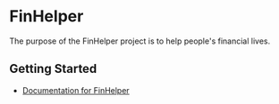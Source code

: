 # FinHelper

The purpose of the FinHelper project is to help people's financial lives.

## Getting Started

- [Documentation for FinHelper](https://salty-baboon-9fc.notion.site/FinHelper-e4f96a1e051d4b51a3dcb4b3276a1be7)


<!--<div>-->
  <!--Login Picture-->
  <!--<img src="https://user-images.githubusercontent.com/42524755/141229641-deb41e40-5c0b-4ea6-9eb2-c8d1142bc745.png" width="250" heigth="250"/>-->
  <!--Splash Picture-->
  <!--<img src="https://user-images.githubusercontent.com/42524755/141229647-8b571c89-c261-44d9-b41d-83c4c75e6c06.png" width="250" heigth="250"/>-->
  <!--Home Picture-->
  <!--<img src="https://user-images.githubusercontent.com/42524755/141229652-36d7f2da-a8f4-44a8-8d4e-0a589d77d9e3.png" width="250" heigth="250"/>  -->
<!--</div>-->

<!--<div>-->
  <!--Revenues Picture-->
  <!--<img src="https://user-images.githubusercontent.com/42524755/141229644-ea318e3f-4fa5-417a-9d62-07da725d9134.png" width="250" heigth="250"/>-->
  <!--Expenses Picture-->
  <!--<img src="https://user-images.githubusercontent.com/42524755/141229651-b31236d0-e98f-4c0f-9687-aa07cde4cafb.png" width="250" heigth="250"/>-->
  <!--Settings Picture-->
  <!--<img src="https://user-images.githubusercontent.com/42524755/141229646-63eb6a3d-0f6c-44d2-b4b5-bdcc8b2219f0.png" width="250" heigth="250"/>-->
  
<!--</div>-->

<!--![Login](https://user-images.githubusercontent.com/42524755/141229641-deb41e40-5c0b-4ea6-9eb2-c8d1142bc745.png | width=100)
![Revenues](https://user-images.githubusercontent.com/42524755/141229644-ea318e3f-4fa5-417a-9d62-07da725d9134.png)
![Settings](https://user-images.githubusercontent.com/42524755/141229646-63eb6a3d-0f6c-44d2-b4b5-bdcc8b2219f0.png)
![Splash](https://user-images.githubusercontent.com/42524755/141229647-8b571c89-c261-44d9-b41d-83c4c75e6c06.png)
![Expenses](https://user-images.githubusercontent.com/42524755/141229651-b31236d0-e98f-4c0f-9687-aa07cde4cafb.png)
![Home](https://user-images.githubusercontent.com/42524755/141229652-36d7f2da-a8f4-44a8-8d4e-0a589d77d9e3.png)-->
